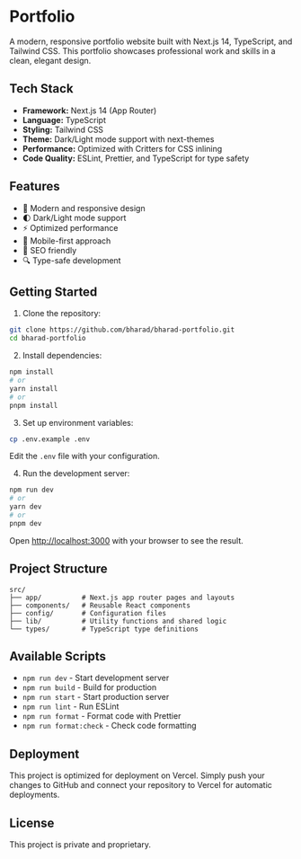 # Portfolio

A modern, responsive portfolio website built with Next.js 14, TypeScript, and Tailwind CSS. This portfolio showcases professional work and skills in a clean, elegant design.

## Tech Stack

- **Framework:** Next.js 14 (App Router)
- **Language:** TypeScript
- **Styling:** Tailwind CSS
- **Theme:** Dark/Light mode support with next-themes
- **Performance:** Optimized with Critters for CSS inlining
- **Code Quality:** ESLint, Prettier, and TypeScript for type safety

## Features

- 🎨 Modern and responsive design
- 🌓 Dark/Light mode support
- ⚡ Optimized performance
- 📱 Mobile-first approach
- 🎯 SEO friendly
- 🔍 Type-safe development

## Getting Started

1. Clone the repository:
```bash
git clone https://github.com/bharad/bharad-portfolio.git
cd bharad-portfolio
```

2. Install dependencies:
```bash
npm install
# or
yarn install
# or
pnpm install
```

3. Set up environment variables:
```bash
cp .env.example .env
```
Edit the `.env` file with your configuration.

4. Run the development server:
```bash
npm run dev
# or
yarn dev
# or
pnpm dev
```

Open [http://localhost:3000](http://localhost:3000) with your browser to see the result.

## Project Structure

```
src/
├── app/          # Next.js app router pages and layouts
├── components/   # Reusable React components
├── config/       # Configuration files
├── lib/          # Utility functions and shared logic
└── types/        # TypeScript type definitions
```

## Available Scripts

- `npm run dev` - Start development server
- `npm run build` - Build for production
- `npm run start` - Start production server
- `npm run lint` - Run ESLint
- `npm run format` - Format code with Prettier
- `npm run format:check` - Check code formatting

## Deployment

This project is optimized for deployment on Vercel. Simply push your changes to GitHub and connect your repository to Vercel for automatic deployments.

## License

This project is private and proprietary.
